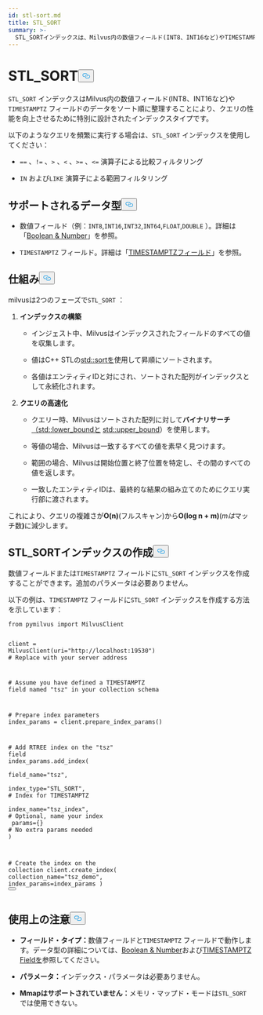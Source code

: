 ```yaml
---
id: stl-sort.md
title: STL_SORT
summary: >-
  STL_SORTインデックスは、Milvus内の数値フィールド(INT8、INT16など)やTIMESTAMPTZフィールドのデータをソート順に整理することにより、クエリのパフォーマンスを向上させるために特別に設計されたインデックスタイプです。
---
```

<h1 id="STLSORT" class="common-anchor-header">STL_SORT<button data-href="#STLSORT" class="anchor-icon" translate="no">
      <svg translate="no"
        aria-hidden="true"
        focusable="false"
        height="20"
        version="1.1"
        viewBox="0 0 16 16"
        width="16"
      >
        <path
          fill="#0092E4"
          fill-rule="evenodd"
          d="M4 9h1v1H4c-1.5 0-3-1.69-3-3.5S2.55 3 4 3h4c1.45 0 3 1.69 3 3.5 0 1.41-.91 2.72-2 3.25V8.59c.58-.45 1-1.27 1-2.09C10 5.22 8.98 4 8 4H4c-.98 0-2 1.22-2 2.5S3 9 4 9zm9-3h-1v1h1c1 0 2 1.22 2 2.5S13.98 12 13 12H9c-.98 0-2-1.22-2-2.5 0-.83.42-1.64 1-2.09V6.25c-1.09.53-2 1.84-2 3.25C6 11.31 7.55 13 9 13h4c1.45 0 3-1.69 3-3.5S14.5 6 13 6z"
        ></path>
      </svg>
    </button></h1><p><code translate="no">STL_SORT</code> インデックスはMilvus内の数値フィールド(INT8、INT16など)や<code translate="no">TIMESTAMPTZ</code> フィールドのデータをソート順に整理することにより、クエリの性能を向上させるために特別に設計されたインデックスタイプです。</p>
<p>以下のようなクエリを頻繁に実行する場合は、<code translate="no">STL_SORT</code> インデックスを使用してください：</p>
<ul>
<li><p><code translate="no">==</code> 、<code translate="no">!=</code> 、<code translate="no">&gt;</code> 、<code translate="no">&lt;</code> 、<code translate="no">&gt;=</code> 、<code translate="no">&lt;=</code> 演算子による比較フィルタリング</p></li>
<li><p><code translate="no">IN</code> および<code translate="no">LIKE</code> 演算子による範囲フィルタリング</p></li>
</ul>
<h2 id="Supported-data-types" class="common-anchor-header">サポートされるデータ型<button data-href="#Supported-data-types" class="anchor-icon" translate="no">
      <svg translate="no"
        aria-hidden="true"
        focusable="false"
        height="20"
        version="1.1"
        viewBox="0 0 16 16"
        width="16"
      >
        <path
          fill="#0092E4"
          fill-rule="evenodd"
          d="M4 9h1v1H4c-1.5 0-3-1.69-3-3.5S2.55 3 4 3h4c1.45 0 3 1.69 3 3.5 0 1.41-.91 2.72-2 3.25V8.59c.58-.45 1-1.27 1-2.09C10 5.22 8.98 4 8 4H4c-.98 0-2 1.22-2 2.5S3 9 4 9zm9-3h-1v1h1c1 0 2 1.22 2 2.5S13.98 12 13 12H9c-.98 0-2-1.22-2-2.5 0-.83.42-1.64 1-2.09V6.25c-1.09.53-2 1.84-2 3.25C6 11.31 7.55 13 9 13h4c1.45 0 3-1.69 3-3.5S14.5 6 13 6z"
        ></path>
      </svg>
    </button></h2><ul>
<li><p>数値フィールド（例：<code translate="no">INT8</code>,<code translate="no">INT16</code>,<code translate="no">INT32</code>,<code translate="no">INT64</code>,<code translate="no">FLOAT</code>,<code translate="no">DOUBLE</code> ）。詳細は「<a href="/docs/ja/number.md">Boolean &amp; Number</a>」を参照。</p></li>
<li><p><code translate="no">TIMESTAMPTZ</code> フィールド。詳細は「<a href="/docs/ja/timestamptz-field.md">TIMESTAMPTZフィールド</a>」を参照。</p></li>
</ul>
<h2 id="How-it-works" class="common-anchor-header">仕組み<button data-href="#How-it-works" class="anchor-icon" translate="no">
      <svg translate="no"
        aria-hidden="true"
        focusable="false"
        height="20"
        version="1.1"
        viewBox="0 0 16 16"
        width="16"
      >
        <path
          fill="#0092E4"
          fill-rule="evenodd"
          d="M4 9h1v1H4c-1.5 0-3-1.69-3-3.5S2.55 3 4 3h4c1.45 0 3 1.69 3 3.5 0 1.41-.91 2.72-2 3.25V8.59c.58-.45 1-1.27 1-2.09C10 5.22 8.98 4 8 4H4c-.98 0-2 1.22-2 2.5S3 9 4 9zm9-3h-1v1h1c1 0 2 1.22 2 2.5S13.98 12 13 12H9c-.98 0-2-1.22-2-2.5 0-.83.42-1.64 1-2.09V6.25c-1.09.53-2 1.84-2 3.25C6 11.31 7.55 13 9 13h4c1.45 0 3-1.69 3-3.5S14.5 6 13 6z"
        ></path>
      </svg>
    </button></h2><p>milvusは2つのフェーズで<code translate="no">STL_SORT</code> ：</p>
<ol>
<li><p><strong>インデックスの構築</strong></p>
<ul>
<li><p>インジェスト中、Milvusはインデックスされたフィールドのすべての値を収集します。</p></li>
<li><p>値はC++ STLの<a href="https://en.cppreference.com/w/cpp/algorithm/sort.html">std::sortを</a>使用して昇順にソートされます。</p></li>
<li><p>各値はエンティティIDと対にされ、ソートされた配列がインデックスとして永続化されます。</p></li>
</ul></li>
<li><p><strong>クエリの高速化</strong></p>
<ul>
<li><p>クエリー時、Milvusはソートされた配列に対して<strong>バイナリサーチ</strong><a href="https://en.cppreference.com/w/cpp/algorithm/lower_bound.html">（std::lower_boundと</a> <a href="https://en.cppreference.com/w/cpp/algorithm/upper_bound.html">std::upper_bound</a>）を使用します。</p></li>
<li><p>等値の場合、Milvusは一致するすべての値を素早く見つけます。</p></li>
<li><p>範囲の場合、Milvusは開始位置と終了位置を特定し、その間のすべての値を返します。</p></li>
<li><p>一致したエンティティIDは、最終的な結果の組み立てのためにクエリ実行部に渡されます。</p></li>
</ul></li>
</ol>
<p>これにより、クエリの複雑さが<strong>O(n)</strong>(フルスキャン)から<strong>O(log n + m)</strong>(<em>mは</em>マッチ数<strong>)</strong>に減少します。</p>
<h2 id="Create-an-STLSORT-index" class="common-anchor-header">STL_SORTインデックスの作成<button data-href="#Create-an-STLSORT-index" class="anchor-icon" translate="no">
      <svg translate="no"
        aria-hidden="true"
        focusable="false"
        height="20"
        version="1.1"
        viewBox="0 0 16 16"
        width="16"
      >
        <path
          fill="#0092E4"
          fill-rule="evenodd"
          d="M4 9h1v1H4c-1.5 0-3-1.69-3-3.5S2.55 3 4 3h4c1.45 0 3 1.69 3 3.5 0 1.41-.91 2.72-2 3.25V8.59c.58-.45 1-1.27 1-2.09C10 5.22 8.98 4 8 4H4c-.98 0-2 1.22-2 2.5S3 9 4 9zm9-3h-1v1h1c1 0 2 1.22 2 2.5S13.98 12 13 12H9c-.98 0-2-1.22-2-2.5 0-.83.42-1.64 1-2.09V6.25c-1.09.53-2 1.84-2 3.25C6 11.31 7.55 13 9 13h4c1.45 0 3-1.69 3-3.5S14.5 6 13 6z"
        ></path>
      </svg>
    </button></h2><p>数値フィールドまたは<code translate="no">TIMESTAMPTZ</code> フィールドに<code translate="no">STL_SORT</code> インデックスを作成することができます。追加のパラメータは必要ありません。</p>
<p>以下の例は、<code translate="no">TIMESTAMPTZ</code> フィールドに<code translate="no">STL_SORT</code> インデックスを作成する方法を示しています：</p>
<pre><code translate="no" class="language-python"><span class="hljs-keyword">from</span> pymilvus <span class="hljs-keyword">import</span> MilvusClient

client = MilvusClient(uri=<span class="hljs-string">&quot;http://localhost:19530&quot;</span>) <span class="hljs-comment"># Replace with your server address</span>

<span class="hljs-comment"># Assume you have defined a TIMESTAMPTZ field named &quot;tsz&quot; in your collection schema</span>

<span class="hljs-comment"># Prepare index parameters</span>
index_params = client.prepare_index_params()

<span class="hljs-comment"># Add RTREE index on the &quot;tsz&quot; field</span>
<span class="highlighted-comment-line">index_params.add_index(</span>
<span class="highlighted-comment-line">    field_name=<span class="hljs-string">&quot;tsz&quot;</span>,</span>
<span class="highlighted-comment-line">    index_type=<span class="hljs-string">&quot;STL_SORT&quot;</span>,   <span class="hljs-comment"># Index for TIMESTAMPTZ</span></span>
<span class="highlighted-comment-line">    index_name=<span class="hljs-string">&quot;tsz_index&quot;</span>,  <span class="hljs-comment"># Optional, name your index</span></span>
<span class="highlighted-comment-line">    params={}                <span class="hljs-comment"># No extra params needed</span></span>
<span class="highlighted-comment-line">)</span>

<span class="hljs-comment"># Create the index on the collection</span>
client.create_index(
    collection_name=<span class="hljs-string">&quot;tsz_demo&quot;</span>,
    index_params=index_params
)
<button class="copy-code-btn"></button></code></pre>
<h2 id="Usage-notes" class="common-anchor-header">使用上の注意<button data-href="#Usage-notes" class="anchor-icon" translate="no">
      <svg translate="no"
        aria-hidden="true"
        focusable="false"
        height="20"
        version="1.1"
        viewBox="0 0 16 16"
        width="16"
      >
        <path
          fill="#0092E4"
          fill-rule="evenodd"
          d="M4 9h1v1H4c-1.5 0-3-1.69-3-3.5S2.55 3 4 3h4c1.45 0 3 1.69 3 3.5 0 1.41-.91 2.72-2 3.25V8.59c.58-.45 1-1.27 1-2.09C10 5.22 8.98 4 8 4H4c-.98 0-2 1.22-2 2.5S3 9 4 9zm9-3h-1v1h1c1 0 2 1.22 2 2.5S13.98 12 13 12H9c-.98 0-2-1.22-2-2.5 0-.83.42-1.64 1-2.09V6.25c-1.09.53-2 1.84-2 3.25C6 11.31 7.55 13 9 13h4c1.45 0 3-1.69 3-3.5S14.5 6 13 6z"
        ></path>
      </svg>
    </button></h2><ul>
<li><p><strong>フィールド・タイプ：</strong>数値フィールドと<code translate="no">TIMESTAMPTZ</code> フィールドで動作します。データ型の詳細については、<a href="/docs/ja/number.md">Boolean &amp; Number</a>および<a href="/docs/ja/timestamptz-field.md">TIMESTAMPTZ Fieldを</a>参照してください。</p></li>
<li><p><strong>パラメータ：</strong>インデックス・パラメータは必要ありません。</p></li>
<li><p><strong>Mmapはサポートされていません：</strong>メモリ・マップド・モードは<code translate="no">STL_SORT</code> では使用できない。</p></li>
</ul>
